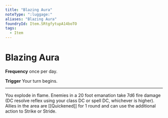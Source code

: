 ```yaml
---
title: "Blazing Aura"
noteType: ":luggage:"
aliases: "Blazing Aura"
foundryId: Item.SRtgfytupA14boTO
tags:
  - Item
---
```


# Blazing Aura

**Frequency** once per day.

**Trigger** Your turn begins.

* * *

You explode in flame. Enemies in a 20 foot emanation take 7d6 fire damage (DC resolve reflex using your class DC or spell DC, whichever is higher). Allies in the area are [[Quickened]] for 1 round and can use the additional action to Strike or Stride.
